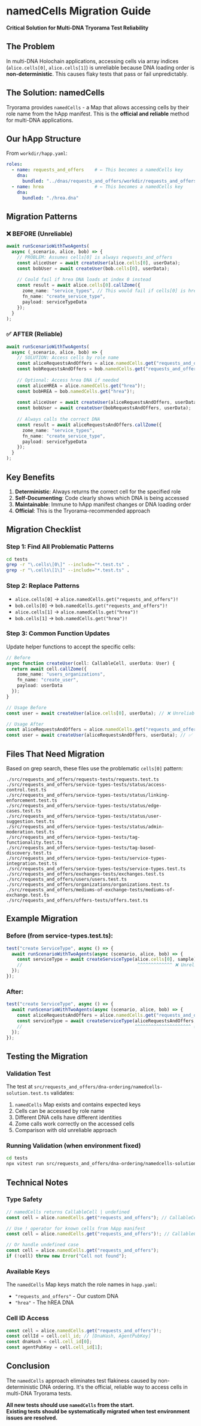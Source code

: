 # namedCells Migration Guide

**Critical Solution for Multi-DNA Tryorama Test Reliability**

## The Problem

In multi-DNA Holochain applications, accessing cells via array indices (`alice.cells[0]`, `alice.cells[1]`) is unreliable because DNA loading order is **non-deterministic**. This causes flaky tests that pass or fail unpredictably.

## The Solution: namedCells

Tryorama provides `namedCells` - a Map that allows accessing cells by their role name from the hApp manifest. This is the **official and reliable** method for multi-DNA applications.

## Our hApp Structure

From `workdir/happ.yaml`:
```yaml
roles:
  - name: requests_and_offers    # ← This becomes a namedCells key
    dna:
      bundled: "../dnas/requests_and_offers/workdir/requests_and_offers.dna"
  - name: hrea                   # ← This becomes a namedCells key  
    dna:
      bundled: "./hrea.dna"
```

## Migration Patterns

### ❌ BEFORE (Unreliable)
```typescript
await runScenarioWithTwoAgents(
  async (_scenario, alice, bob) => {
    // PROBLEM: Assumes cells[0] is always requests_and_offers
    const aliceUser = await createUser(alice.cells[0], userData);
    const bobUser = await createUser(bob.cells[0], userData);
    
    // Could fail if hrea DNA loads at index 0 instead
    const result = await alice.cells[0].callZome({
      zome_name: "service_types", // This would fail if cells[0] is hrea DNA
      fn_name: "create_service_type",
      payload: serviceTypeData
    });
  }
);
```

### ✅ AFTER (Reliable)
```typescript
await runScenarioWithTwoAgents(
  async (_scenario, alice, bob) => {
    // SOLUTION: Access cells by role name
    const aliceRequestsAndOffers = alice.namedCells.get("requests_and_offers")!;
    const bobRequestsAndOffers = bob.namedCells.get("requests_and_offers")!;
    
    // Optional: Access hrea DNA if needed
    const aliceHREA = alice.namedCells.get("hrea")!;
    const bobHREA = bob.namedCells.get("hrea")!;
    
    const aliceUser = await createUser(aliceRequestsAndOffers, userData);
    const bobUser = await createUser(bobRequestsAndOffers, userData);
    
    // Always calls the correct DNA
    const result = await aliceRequestsAndOffers.callZome({
      zome_name: "service_types",
      fn_name: "create_service_type", 
      payload: serviceTypeData
    });
  }
);
```

## Key Benefits

1. **Deterministic**: Always returns the correct cell for the specified role
2. **Self-Documenting**: Code clearly shows which DNA is being accessed
3. **Maintainable**: Immune to hApp manifest changes or DNA loading order
4. **Official**: This is the Tryorama-recommended approach

## Migration Checklist

### Step 1: Find All Problematic Patterns
```bash
cd tests
grep -r "\.cells\[0\]" --include="*.test.ts" .
grep -r "\.cells\[1\]" --include="*.test.ts" .
```

### Step 2: Replace Patterns
- `alice.cells[0]` → `alice.namedCells.get("requests_and_offers")!`
- `bob.cells[0]` → `bob.namedCells.get("requests_and_offers")!`
- `alice.cells[1]` → `alice.namedCells.get("hrea")!`
- `bob.cells[1]` → `bob.namedCells.get("hrea")!`

### Step 3: Common Function Updates
Update helper functions to accept the specific cells:

```typescript
// Before
async function createUser(cell: CallableCell, userData: User) {
  return await cell.callZome({
    zome_name: "users_organizations",
    fn_name: "create_user", 
    payload: userData
  });
}

// Usage Before
const user = await createUser(alice.cells[0], userData); // ❌ Unreliable

// Usage After  
const aliceRequestsAndOffers = alice.namedCells.get("requests_and_offers")!;
const user = await createUser(aliceRequestsAndOffers, userData); // ✅ Reliable
```

## Files That Need Migration

Based on grep search, these files use the problematic `cells[0]` pattern:

```
./src/requests_and_offers/requests-tests/requests.test.ts
./src/requests_and_offers/service-types-tests/status/access-control.test.ts  
./src/requests_and_offers/service-types-tests/status/linking-enforcement.test.ts
./src/requests_and_offers/service-types-tests/status/edge-cases.test.ts
./src/requests_and_offers/service-types-tests/status/user-suggestion.test.ts
./src/requests_and_offers/service-types-tests/status/admin-moderation.test.ts
./src/requests_and_offers/service-types-tests/tag-functionality.test.ts
./src/requests_and_offers/service-types-tests/tag-based-discovery.test.ts
./src/requests_and_offers/service-types-tests/service-types-integration.test.ts
./src/requests_and_offers/service-types-tests/service-types.test.ts
./src/requests_and_offers/exchanges-tests/exchanges.test.ts
./src/requests_and_offers/users/users.test.ts
./src/requests_and_offers/organizations/organizations.test.ts
./src/requests_and_offers/mediums-of-exchange-tests/mediums-of-exchange.test.ts
./src/requests_and_offers/offers-tests/offers.test.ts
```

## Example Migration

### Before (from service-types.test.ts):
```typescript
test("create ServiceType", async () => {
  await runScenarioWithTwoAgents(async (scenario, alice, bob) => {
    const serviceType = await createServiceType(alice.cells[0], sample);
    //                                           ^^^^^^^^^^^^^ ❌ Unreliable
  });
});
```

### After:
```typescript
test("create ServiceType", async () => {
  await runScenarioWithTwoAgents(async (scenario, alice, bob) => {
    const aliceRequestsAndOffers = alice.namedCells.get("requests_and_offers")!;
    const serviceType = await createServiceType(aliceRequestsAndOffers, sample);
    //                                          ^^^^^^^^^^^^^^^^^^^^^ ✅ Reliable
  });
});
```

## Testing the Migration

### Validation Test
The test at `src/requests_and_offers/dna-ordering/namedcells-solution.test.ts` validates:

1. `namedCells` Map exists and contains expected keys
2. Cells can be accessed by role name  
3. Different DNA cells have different identities
4. Zome calls work correctly on the accessed cells
5. Comparison with old unreliable approach

### Running Validation (when environment fixed)
```bash
cd tests
npx vitest run src/requests_and_offers/dna-ordering/namedcells-solution.test.ts
```

## Technical Notes

### Type Safety
```typescript
// namedCells returns CallableCell | undefined
const cell = alice.namedCells.get("requests_and_offers"); // CallableCell | undefined

// Use ! operator for known cells from hApp manifest
const cell = alice.namedCells.get("requests_and_offers")!; // CallableCell

// Or handle undefined case
const cell = alice.namedCells.get("requests_and_offers");
if (!cell) throw new Error("Cell not found");
```

### Available Keys
The `namedCells` Map keys match the role names in `happ.yaml`:
- `"requests_and_offers"` - Our custom DNA
- `"hrea"` - The hREA DNA

### Cell ID Access
```typescript
const cell = alice.namedCells.get("requests_and_offers")!;
const cellId = cell.cell_id; // [DnaHash, AgentPubKey]
const dnaHash = cell.cell_id[0];
const agentPubKey = cell.cell_id[1];
```

## Conclusion

The `namedCells` approach eliminates test flakiness caused by non-deterministic DNA ordering. It's the official, reliable way to access cells in multi-DNA Tryorama tests.

**All new tests should use `namedCells` from the start.**  
**Existing tests should be systematically migrated when test environment issues are resolved.**